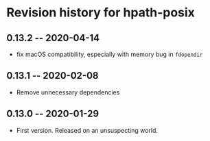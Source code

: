 # Revision history for hpath-posix

## 0.13.2 -- 2020-04-14

* fix macOS compatibility, especially with memory bug in `fdopendir`

## 0.13.1 -- 2020-02-08

* Remove unnecessary dependencies


## 0.13.0 -- 2020-01-29

* First version. Released on an unsuspecting world.
